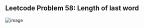 ## Leetcode Problem 58: Length of last word
![image](https://github.com/Gobinda-A/Leetcode_100_DSA_Challenge/assets/75726641/4dad9098-90a9-4fa3-890e-79de6790cce5)

